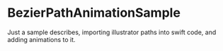 # BezierPathAnimationSample
Just a sample describes, importing illustrator paths into swift code, and adding animations to it.
